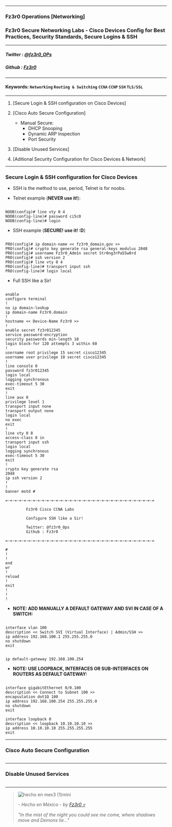 
---

### Fz3r0 Operations  [Networking]

### Fz3r0 Secure Networking Labs - Cisco Devices Config for Best Practices, Security Standards, Secure Logins & SSH

---

##### Twitter  : [@fz3r0_OPs](https://twitter.com/Fz3r0_OPs) 
##### Github  : [Fz3r0](https://github.com/fz3r0) 

---

#### Keywords: `Networking` `Routing & Switching` `CCNA` `CCNP` `SSH` `TLS/SSL`

---

1. [Secure Login & SSH configuration on Cisco Devices]

3. [Cisco Auto Secure Configuration]

    - Manual Secure:
        - DHCP Snooping
        - Dynamic ARP Inspection
        - Port Security 
      
4. [Disable Unused Services]

6. [Aditional Security Configuration for Cisco Devices & Network]

---

### Secure Login & SSH configuration for Cisco Devices

- SSH is the method to use, period, Telnet is for noobs. 

- Telnet example (**NEVER use it!**):

```

NOOB(config)# line vty 0 4
NOOB(config-line)# password ci5c0
NOOB(config-line)# login

```

- SSH example (**SECURE! use it! :D**)

```

PRO(config)# ip domain-name << fz3r0_domain.gov >>
PRO(config)# crypto key generate rsa general-keys modulus 2048
PRO(config)# username Fz3r0_Adm1n secret Str0ng3rPa55w0rd
PRO(config)# ssh version 2
PRO(config)# line vty 0 4
PRO(config-line)# transport input ssh
PRO(config-line)# login local

```

- Full SSH like a Sir!

```

enable
configure terminal 
!
no ip domain-lookup
ip domain-name Fz3r0.domain
!
hostname << Device-Name Fz3r0 >>
!
enable secret fz3r012345
service password-encryption
security passwords min-length 10
login block-for 120 attempts 3 within 60
!
username root privilege 15 secret cisco12345
username user privilege 10 secret cisco12345
!
line console 0
password fz3r012345
login local
logging synchronous
exec-timeout 5 30
exit
!
line aux 0
privilege level 1
transport input none
transport output none
login local
no exec
exit
!
line vty 0 8
access-class 8 in
transport input ssh
login local
logging synchronous
exec-timeout 5 30
exit
!
crypto key generate rsa
2048
ip ssh version 2
!
!
banner motd #

=-=-=-=-=-=-=-=-=-=-=-=-=-=-=-=-=-=-=-=-=-=-=-=-=-=-=-=-=-=-=-=-=

         Fz3r0 Cisco CCNA Labs
         
         Configure SSH like a Sir!
           
         Twitter: @fz3r0_Ops
         Github : Fz3r0  

=-=-=-=-=-=-=-=-=-=-=-=-=-=-=-=-=-=-=-=-=-=-=-=-=-=-=-=-=-=-=-=-=

#
!
!
end
wr
!
reload
!
exit
!
!
!

```

- **NOTE: ADD MANUALLY A DEFAULT GATEWAY AND SVI IN CASE OF A SWITCH:**

```

interface vlan 100
description << Switch SVI (Virtual Interface) | Admin/SSH >>
ip address 192.168.100.1 255.255.255.0
no shutdown 
exit

```

```

ip default-gateway 192.168.100.254

```

- **NOTE: USE LOOPBACK, INTERFACES OR SUB-INTERFACES ON ROUTERS AS DEFAULT GATEWAY:**

```

interface gigabitEthernet 0/0.100
description << Connect to Subnet 100 >>
encapsulation dot1Q 100
ip address 192.168.100.254 255.255.255.0
no shutdown 
exit

```
```
interface loopback 0
description << loopback 10.10.10.10 >>
ip address 10.10.10.10 255.255.255.255
exit

```

---

### Cisco Auto Secure Configuration

```
```

---

### Disable Unused Services

```
```

---

> ![hecho en mex3 (1)mini](https://user-images.githubusercontent.com/94720207/163919294-2754caa3-c98c-4df3-b782-00703e4d3343.png)
>
> _- Hecho en México - by [Fz3r0 💀](https://github.com/Fz3r0/)_ 
>
> _"In the mist of the night you could see me come, where shadows move and Demons lie..."_ 
